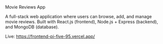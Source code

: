 Movie Reviews App

A full-stack web application where users can browse, add, and manage movie reviews. Built with React.js (frontend), Node.js + Express (backend), and MongoDB (database).

Live: https://frontend-pi-five-95.vercel.app/
